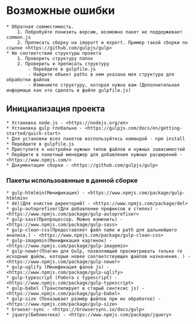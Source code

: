 # Возможные ошибки

    * Обратная совместимость.
        1. Побробуйте понизить версию, возможно пакет не поддерживает common.js
        2. Преписать сборку на imoport и export. Пример такой сборки по ссылке <https://github.com/gulpjs/gulp>
    * Не соответствие структуры проекта
        1. Проверить структуру папок
        2. Проверить и преписать структуру
            - Перейдите в gulpfile.js
            - Найдите объект paths в нем указана моя структура для обработки файлов
            - Измениете структуру, которая нужна вам (Дополнительная информаци как это сделать в файле gulpfile.js)

## Инициализация проекта

    * Установка node.js - <https://nodejs.org/en>
    * Установка gulp глобально - <https://gulpjs.com/docs/en/getting-started/quick-start>
    * Для установки всех пакетов воспользуйтесь командой - npm install
    * Перейдите в gulpfile.js
    * Приступите к настройки нужных типов файлов и нужных зависимостей
    * Перйдите в пакетный менеджер для добавления нужных расширений - <https://www.npmjs.com/>
    * Документация сборки - <https://github.com/gulpjs/gulp>

### Пакеты использоавнные в данной сборке
    * gulp-htmlmin(Минификация) - <https://www.npmjs.com/package/gulp-htmlmin>
    * del(Для очистки директорий) - <https://www.npmjs.com/package/del>
    * gulp-autoprefixer(Для добавление префиксов в стилях) - <https://www.npmjs.com/package/gulp-autoprefixer>
    * gulp-sass(Препроцессор. Можно изменить) - <https://www.npmjs.com/package/gulp-sass>
    * gulp-clean-css(Предоставляет файл name и path для дальнейшего анализа.) - <https://www.npmjs.com/package/gulp-clean-css>
    * gulp-imagemin(Минификация картинок) - <https://www.npmjs.com/package/gulp-imagemin>
    * gulp-newer(Плагин для Gulp, позволяющий просматривать только те исходные файлы, которые новее соответствующих файлов назначения. ) - <https://www.npmjs.com/package/gulp-newer>
    * gulp-uglify (Минификация фалов js) - <https://www.npmjs.com/package/gulp-uglify>
    * gulp-typescript (Работа с typescript) - <https://www.npmjs.com/package/gulp-typescript>
    * gulp-babel (Транспилирует в старый синтксис js) - <https://www.npmjs.com/package/gulp-babel>
    * gulp-size (Показывает размер файлов при их обработке) -  <https://www.npmjs.com/package/gulp-size>
    * browser-sync - <https://browsersync.io/docs/gulp>
    * jquery(Библиотека) - <https://www.npmjs.com/package/jquery>
